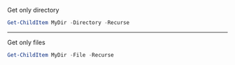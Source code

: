 
Get only directory
```ps1                                             |
Get-ChildItem MyDir -Directory -Recurse
``` 
------------------------------

Get only files
```ps1                                             |
Get-ChildItem MyDir -File -Recurse
``` 


